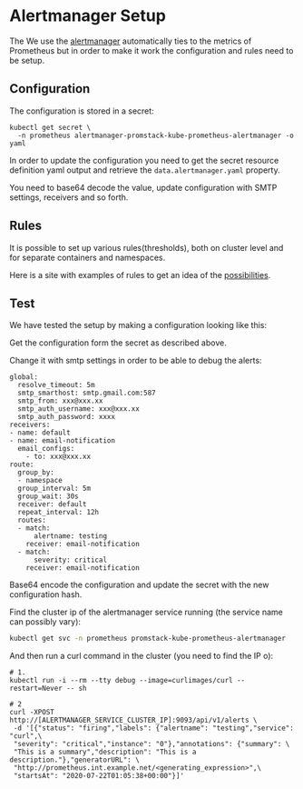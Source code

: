 # Alertmanager Setup

The We use the [alertmanager](architecture/adr-003-system-alerts.md) automatically
ties to the metrics of Prometheus but in order to make it work the configuration
and rules need to be setup.

## Configuration

The configuration is stored in a secret:

```shell
kubectl get secret \
  -n prometheus alertmanager-promstack-kube-prometheus-alertmanager -o yaml
```

In order to update the configuration you need to get the secret resource definition
yaml output and retrieve the `data.alertmanager.yaml` property.

You need to base64 decode the value, update configuration with SMTP settings,
receivers and so forth.

## Rules

It is possible to set up various rules(thresholds), both on cluster level and for
separate containers and namespaces.

Here is a site with examples of rules to get an idea of the
[possibilities](https://awesome-prometheus-alerts.grep.to/rules.html).

## Test

We have tested the setup by making a configuration looking like this:

Get the configuration form the secret as described above.

Change it with smtp settings in order to be able to debug the alerts:

```shell
global:
  resolve_timeout: 5m
  smtp_smarthost: smtp.gmail.com:587
  smtp_from: xxx@xxx.xx
  smtp_auth_username: xxx@xxx.xx
  smtp_auth_password: xxxx
receivers:
- name: default
- name: email-notification
  email_configs:
    - to: xxx@xxx.xx
route:
  group_by:
  - namespace
  group_interval: 5m
  group_wait: 30s
  receiver: default
  repeat_interval: 12h
  routes:
  - match:
      alertname: testing
    receiver: email-notification
  - match:
      severity: critical
    receiver: email-notification
```

Base64 encode the configuration and update the secret with the new configuration
hash.

Find the cluster ip of the alertmanager service running (the service name can
possibly vary):

```sh
kubectl get svc -n prometheus promstack-kube-prometheus-alertmanager
```

And then run a curl command in the cluster (you need to find the IP o):

```shell
# 1.
kubectl run -i --rm --tty debug --image=curlimages/curl --restart=Never -- sh

# 2
curl -XPOST http://[ALERTMANAGER_SERVICE_CLUSTER_IP]:9093/api/v1/alerts \
 -d '[{"status": "firing","labels": {"alertname": "testing","service": "curl",\
 "severity": "critical","instance": "0"},"annotations": {"summary": \
 "This is a summary","description": "This is a description."},"generatorURL": \
 "http://prometheus.int.example.net/<generating_expression>",\
 "startsAt": "2020-07-22T01:05:38+00:00"}]'

```
